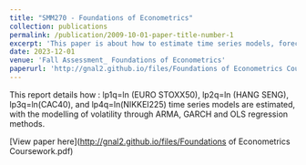 ```yaml
---
title: "SMM270 - Foundations of Econometrics"
collection: publications
permalink: /publication/2009-10-01-paper-title-number-1
excerpt: 'This paper is about how to estimate time series models, forecasting of financial and economic data, and the modelling of stock indexes volatility through ARMA, GARCH and OLS regression methods'
date: 2023-12-01
venue: 'Fall Assessment_ Foundations of Econometrics'
paperurl: 'http://gnal2.github.io/files/Foundations of Econometrics Coursework.pdf'
---
```

This report details how : lp1q=ln (EURO STOXX50), lp2q=ln (HANG SENG), lp3q=ln(CAC40), and lp4q=ln(NIKKEI225) time series models are estimated, with the modelling of volatility through ARMA, GARCH and OLS regression methods.


[View paper here](http://gnal2.github.io/files/Foundations of Econometrics Coursework.pdf)
